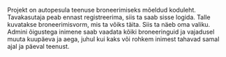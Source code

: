 Projekt on autopesula teenuse broneerimiseks mõeldud koduleht. Tavakasutaja peab ennast registreerima, siis ta saab sisse logida. 
Talle kuvatakse broneerimisvorm, mis ta võiks täita. Siis ta näeb oma valiku. Admini õigustega inimene saab vaadata kõiki broneeringuid ja vajadusel muuta kuupäeva ja aega, juhul kui kaks või rohkem inimest tahavad samal ajal ja päeval teenust.
